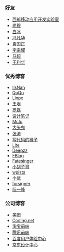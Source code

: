### 好友 - [西邮移动应用开发实验室](http://xiyoumobile.com/) - [老穆](http://blog.sina.com.cn/u/1310602621) - [白冰](http://blazeice.com/) - [冯凡华](https://blog.feofan.me/) - [袁国正](https://coderyuan.com/) - [李宗耀](http://www.ifmicro.com/)  - [马超](http://xiyoumc.0x2048.com/) - [王利华](https://aissues.com/) ### 优秀博客 - [IIsNan](http://notes.iissnan.com/) - [QuQu](https://imququ.com/) - [Linpx](https://www.linpx.com/) - [王垠](http://www.yinwang.org/) - [罗磊](https://luolei.org/) - [设计笔记](https://biji.io/) - [MrJu](https://mrju.cn/) - [大头鬼](http://blog.csdn.net/lzyzsd) - [张涛](https://kymjs.com/) - [写代码的猴子](http://jaeger.itscoder.com/) - [Lite](https://litesuits.com/) - [Deepzz](https://deepzz.com/) - [FBlog](http://www.9icode.net/) - [Fatesinger](https://fatesinger.com/) - [小胡子哥](http://www.barretlee.com/) - [wpista](https://jaguar.wpista.com/) - [小武](https://xuexb.com/) - [forsigner](http://forsigner.com/) - [阮一峰](http://www.ruanyifeng.com/blog/) ### 公司博客 - [美团](http://tech.meituan.com/) - [Coding.net](https://blog.coding.net/) - [淘宝前端](http://taobaofed.org/) - [腾讯前端](https://isux.tencent.com/) - [百度用户体验中心](http://mux.baidu.com/) - [京东设计中心](http://jdc.jd.com/)